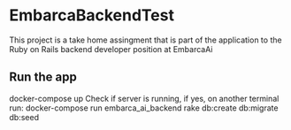 # EmbarcaBackendTest
This project is a take home assingment that is part of the application to the Ruby on Rails backend developer position at EmbarcaAi

## Run the app

docker-compose up
Check if server is running, if yes, on another terminal run:
docker-compose run embarca_ai_backend rake db:create db:migrate db:seed

